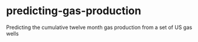 # predicting-gas-production
Predicting the cumulative twelve month gas production from a set of US gas wells
